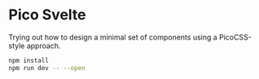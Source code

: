 # Pico Svelte

Trying out how to design a minimal set of components using a PicoCSS-style approach.

```bash
npm install
npm run dev -- --open
```
